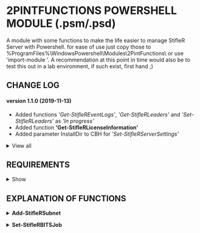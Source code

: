 # 2PINTFUNCTIONS POWERSHELL MODULE (.psm/.psd)

A module with some functions to make the life easier to manage StifleR Server with Powershell.
for ease of use just copy those to %ProgramFiles%\WindowsPowershell\Modules\2PintFunctions\ or use 'import-module <PATH>'.
A recommendation at this point in time would also be to test this out in a lab environment, if such exist, first hand ;)

## CHANGE LOG

#### version 1.1.0 (2019-11-13)
- Added functions *'Get-StifleREventLogs'*, *'Get-StifleRLeaders'* and *'Set-StifleRLeaders'* as *'In progress'*
- Added function **'Get-StifleRLicenseInformation'**
- Added parameter InstallDir to CBH for *'Set-StifleRServerSettings'*

<details><summary>View all</summary>
    
#### version 1.0.9 (2019-11-12)
- All functions that sets data in some way have *'Write-Debug'* and *'Write-Verbose'* messages now

#### version 1.0.8 (2019-11-12)
- Started to add *'Write-Debug'* and *'Write-Verbose'* where applicable, to be continued...
- Corrected the mistake *'if ( $NewSubnetSuccess = $true )'* to *'if ( $NewSubnetSuccess -eq $true ) {'* in *'Add-StifleRSubnet'*

#### version 1.0.7 (2019-11-11)
- Added *'-NoNewline'* to *'out-file'* while changing config in *'Set-StifleRServerSettings'* to prevent empty rows created in end of configfile
- Added *'-NoNewline'* to *'out-file'* while changing config in *'Set-StifleRServerDebugLevel'* to prevent empty rows created in end of configfile
- Removed *'<'* and *'/>'* from *'$Content.Replace'* in *'Set-StifleRServerSettings'*
- Removed *'<'* and *'/>'* from *'$Content.Replace'* in *'Set-StifleRServerDebugLevel'*

#### version 1.0.6 (2019-11-11)
- Changed *'Remove-Client'* to *'Draft'* status
- Added CBH to *'Get-SignalRHubHealth'*
- Removed *'.LINK'* from all CBHs
- Changed *'.FUNCITONALITY'* to *'StifleR'* in all CBHs
- Removed status *'Draft'* from *'Set-StilfeRBITSJob'* *( = working as expected at the moment and done! )*
- Added *'[cmdletbinding()]'* to all params (to add messages for *'Write-Verbose'* and *'Write-Debug'* later on)

#### version 1.0.5 (2019-11-10)
- Added *'#Requires -Version 5.1'* to *'2PintFunctions.psm'*
- Added output types on success/failure
- Removed obsolete commented code
- Added CBH to *'Get-StifleRClientVersions'*
- Added CBH to *'Get-StifleRSubnetQueues'*
- Changed *'Select'*, *'Where'* and *'Sort'* to *'Select-Object'*, *'Where-Object'* and *'Sort-Object'*
- Fixed *'$DOType'* bug in *'Add-StiflerSubnet'* by adding the value *'Not set'* as default value
- Added *'out-null'* to Invoke-WMIMethod in *'Set-StifleRBITSJob'* to hide WMI-output
- Renamed *'Set-StifleRSubnetProperty'* to *'Set-StifleRSubnet'* to match Get-function
- Re-added *'$SubnetQuery'* with value to *'Set-StifleRSubnet'*, gone for some unknown reason and broke the function...
- Added *'Remove-Client'* with *'In progress'* status

#### version -le 1.0.4 (< 2019-11-10)
- Build phase undocumented
</details>

## REQUIREMENTS

<details><summary>Show</summary><br>

For everything to work as expected the following requirements should be met:

- Powershell version 5.1
- Remote WMI from source to the server running '*StifleR Server'*
- *'Test-ServerConnection'* (only available inside the module) uses *'ICMPv4 Echo request'* (also called *'ping'*) as one parameter to check availability of the provided parameter *'Server'*
- For *'Get-/Set-StifleRServerSettings'* and *'Get-/Set-StifleRServerDebugLevel'* *'C$'* (default, or the parameter INSTALLDIR) must be reachable by SMB from source and permissions to read/write in the specified location
- 'Get-StifleRLicenseInformation' requires permission to read License.nfo in InstallDir by fileshare
- Correct access in StifleR is of course a requirement as well with rights to read or edit depending on what your needs are
- *'Start-/Stop-StilfeRServerService'* requires Administrator rights (if not explicitly provided for the service *StifleRServer'* otherwise)
</details>

## EXPLANATION OF FUNCTIONS

**<details><summary>Add-StifleRSubnet</summary>**
    
Creates a new subnet with the SubnetID of 172.10.10.0 and classes it as a VPN subnet

    Add-StiflerSubnet -Server 'server01' -SubnetID 172.10.10.0 -VPN $true*
</details>

**<details><summary>Set-StifleRBITSJob</summary>**

Cancels all current transfers on the subnet 192.168.20.2

    Set-StiflerBITSJob -Server 'server01' -TargetLevel Subnet -Action Cancel -Target 192.168.20.2

Suspends all current transfers on the client Client01

    Set-StiflerBITSJob -Server 'server01' -TargetLevel Client -Action Suspend -Target Client01

Resumes all the transfers known to StifleR as suspended earlier on all subnets

    Set-StiflerBITSJob -Server 'server01' -TargetLevel All -Action Resume

**<details><summary>Get-StifleRClient</summary>**

Pull information about the client Client01 from server01

    Get-StiflerClient -Client Client01 -Server 'server01'

Pull clients with pipeline where ComputerName like 'Clien' from server01

    'Clien' | Get-StiflerClient -Server 'server01'

Pull client with pipeline where ComputerName equals 'Client01' from server01

    'Client01' | Get-StiflerClient -Server 'server01' -ExactMatch

**<details><summary>Get-StifleRClientVersions</summary>**

Get a list of versions and the number of clients for each one

    Get-StifleRClientVersions -Server 'server01'

**<details><summary>Get-StifleRLicenseInformation</summary>**

Get information about your licensing from server01

    Get-StifleRLicenseInformation -Server 'server01'

**<details><summary>Get-StifleRServerDebugLevel</summary>**

Get the current debug level on server01

    Get-StifleRServerDebugLevel -Server 'server01'

Get the current debug level on server01 where the installations directory for StifleR Server is
'D$\Program Files\2Pint Software\StifleR' instead of the default directory

    Get-StifleRServerDebugLevel -Server 'server01' -InstallDir
    'D$\Program Files\2Pint Software\StifleR'

**<details><summary>Get-StifleRServerSettings</summary>**

Get the settings from server01

    Get-StifleRServerSettings -Server 'server01'

Get the settings from server01 with keynames sorted in alphabetical order

    Get-StifleRServerSettings -Server 'server01' -SortByKeyName

Get the settings from server01 where the installations directory for StifleR Server is
'D$\Program Files\2Pint Software\StifleR' instead of the default directory

    Get-StifleRServerSettings -Server 'server01' -InstallDir
    'D$\Program Files\2Pint Software\StifleR'

**<details><summary>Get-StifleRSignalRHubHealth</summary>**

Get statistics about Signal-R

    Get-StifleRSIgnalRHubHealth -Server 'server01'

**<details><summary>Get-StifleRSubnet</summary>**

Pull subnets with locationname like '21-' from server01

    Get-StiflerSubnet -Identity '21-*' -Server 'server01' | Format-Table -AutoSize

Pull subnets with pipeline where subnetID like '172.16' from server01 and show current red-/blue leader

    '172.16' | Get-StiflerSubnet -Server 'server01' | Select-Object -uUnique LocationName, ActiveClients, AverageBandwidth, RedLeader, BlueLeader | Format-Table -AutoSize

Pull all subnets from sever01 with specific properties and sorts them based on AverageBandwidth

    Get-StiflerSubnet -Server 'sever01' -Property LocationName, ActiveClients, AverageBandwidth, SubnetID | Select LocationName, SubnetID, ActiveClients, AverageBandwidth, RedLeader, BlueLeader | Where ActiveClients -gt 0 | Sort AverageBandwidth, LocationName -Descending | Format-Table -AutoSize

**<details><summary>Get-StifleRSubnetQUeues</summary>**

Get information about the current queues in StifleR

    Get-StifleRSubnetQUeues -server 'server01'

**<details><summary>Remove-StifleRClient</summary>**

Removes the client with ComputerName Client1 and hides the confirmation
dialog as well as the successful result message

    Remove-StifleRClient -Server 'server01' -Client Client1 -SkipConfirm -Quiet

Removes the client with ComputerName Client1 and makes a flush

    Remove-StifleRClient -Server 'server01' -Client Client1 -Flush

Prompts a question about removing all clients with ComputerName like MININT-

    Remove-StifleRClient -Server 'server01' -Client MININT-

#### Remove-StifleRSubnet

Removes the subnet with SubnetID 172.10.10.0 and hides the confirmation
dialog as well as the successful result message

    Remove-StiflerSubnet -Server 'server01' -SubnetID 172.10.10.0 -SkipConfirm -Quiet

Removes the subnet with the LocationName TESTNET and deletes (if any) the
childobjects of this subnet

    Remove-StiflerSubnet -Server 'server01' -LocationName TESTNET -DeleteChildren

Prompts a question about removing all subnets with SubnetID like 172

    Remove-StiflerSubnet -Server 'server01' -SubnetID 172

#### Set-StifleRServerDebugLevel

Enable Super verbose debugging on server01

    Set-StifleRServerDebugLevel -Server 'server01' -DebugLevel '6.Super Verbose'

Disable debugging on server01 where the installations directory for StifleR Server is
'D$\Program Files\2Pint Software\StifleR' instead of the default directory

    Set-StifleRServerDebugLevel -Server 'server01' -DebugLevel '0.Disabled' -InstallDir
    'D$\Program Files\2Pint Software\StifleR'

#### Set-StifleRServerSettings

Sets the property wsapifw to 1 in StifleR Server

    Set-StifleRServerSettings -Server 'server01' -Property wsapifw -NewValue 1

Sets the property wsapifw to 1 in StifleR Server without asking for confirmation

    Set-StifleRServerSettings -Server 'server01' -Property wsapifw -NewValue 1 -SkipConfirm

Sets the property wsapifw to nothing in StifleR Server

    Set-StifleRServerSettings -Server 'server01' -Property wsapifw -Clear

#### Set-StifleRSubnet

Sets the property VPN to True on subnet 172.10.10.0

    Set-StifleRSubnetProperty -Server 'server01' -SubnetID 172.10.10.0 -Property VPN -NewValue True

#### Start-StifleRServerService

Starts the StifleRServer service on server01

    Start-StifleRServerService -Server 'server01'

#### Stop-StifleRServerService

Stops the StifleRServer service on server01

    Stop-StifleRServerService -Server 'server01'

Stops the StifleRServer service on server01 by killing the process of the service

    Stop-StifleRServerService -Server 'server01' -Force

